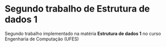 # Segundo trabalho de Estrutura de dados 1

Segundo trabalho implementado na matéria **Estrutura de dados 1** no curso Engenharia de Computação (UFES)
